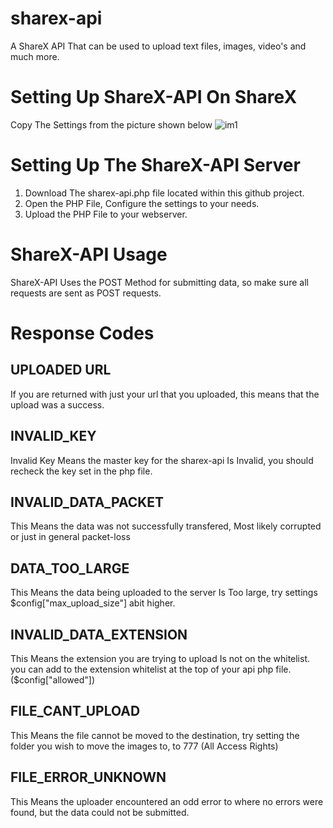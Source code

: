 # sharex-api
A ShareX API That can be used to upload text files, images, video's and much more.

# Setting Up ShareX-API On ShareX
Copy The Settings from the picture shown below
![im1](http://i.imgur.com/S5m3rpA.png)

# Setting Up The ShareX-API Server
1. Download The sharex-api.php file located within this github project.
2. Open the PHP File, Configure the settings to your needs.
3. Upload the PHP File to your webserver.

# ShareX-API Usage
ShareX-API Uses the POST Method for submitting data, so make sure all requests are sent as POST requests.

# Response Codes

## UPLOADED URL
If you are returned with just your url that you uploaded, this means that the upload was a success.

## INVALID_KEY
Invalid Key Means the master key for the sharex-api Is Invalid, you should recheck the key set in the php file.

## INVALID_DATA_PACKET
This Means the data was not successfully transfered, Most likely corrupted or just in general packet-loss

## DATA_TOO_LARGE
This Means the data being uploaded to the server Is Too large, try settings $config["max_upload_size"] abit higher.

## INVALID_DATA_EXTENSION
This Means the extension you are trying to upload Is not on the whitelist. you can add to the extension whitelist at the top of your api php file. ($config["allowed"])

## FILE_CANT_UPLOAD
This Means the file cannot be moved to the destination, try setting the folder you wish to move the images to, to 777 (All Access Rights)

## FILE_ERROR_UNKNOWN
This Means the uploader encountered an odd error to where no errors were found, but the data could not be submitted.
